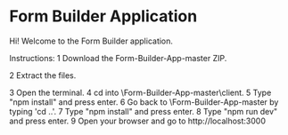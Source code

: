 # Form Builder Application

Hi! 
Welcome to the Form Builder application.

Instructions:
1 Download the Form-Builder-App-master ZIP.

2 Extract the files.

3 Open the terminal.
4 cd into \Form-Builder-App-master\client.
5 Type "npm install" and press enter.
6 Go back to \Form-Builder-App-master by typing 'cd ..'.
7 Type "npm install" and press enter. 
8 Type "npm run dev" and press enter.
9 Open your browser and go to http://localhost:3000
